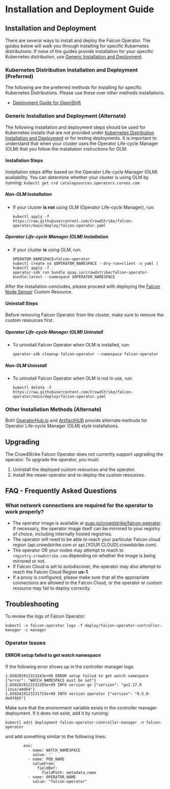 # Installation and Deployment Guide


## Installation and Deployment

There are several ways to install and deploy the Falcon Operator. The guides below will walk you through installing for specific Kubernetes distributions. If none of the guides provide installation for your specific Kubernetes distribution, use [Generic Installation and Deployment](#generic-installation-and-deployment).

### Kubernetes Distribution Installation and Deployment (Preferred)

The following are the preferred methods for installing for specific Kubernetes Distributions. Please use these over other methods installations.

 - [Deployment Guide for OpenShift](./deployment/openshift/README.md)

### Generic Installation and Deployment (Alternate)

The following installation and deployment steps should be used for Kubernetes installs that are not provided under [Kubernetes Distribution Installation and Deployment](#kubernetes-distribution-installation-and-deployment) or for testing deployments.
It is important to understand that when your cluster uses the Operator Life-cycle Manager (OLM) that you follow the installation instructions for OLM.

#### Installation Steps

Installation steps differ based on the Operator Life-cycle Manager (OLM) availability. You can determine whether your cluster is using OLM by running: `kubectl get crd catalogsources.operators.coreos.com`

##### Non-OLM Installation
 - If your cluster **is not** using OLM (Operator Life-cycle Manager), run:
   ```
   kubectl apply -f https://raw.githubusercontent.com/CrowdStrike/falcon-operator/main/deploy/falcon-operator.yaml
   ```

##### Operator Life-cycle Manager (OLM) Installation
 - If your cluster **is** using OLM, run:
   ```
   OPERATOR_NAMESPACE=falcon-operator
   kubectl create ns $OPERATOR_NAMESPACE --dry-run=client -o yaml | kubectl apply -f -
   operator-sdk run bundle quay.io/crowdstrike/falcon-operator-bundle:latest --namespace $OPERATOR_NAMESPACE
   ```

After the installation concludes, please proceed with deploying the [Falcon Node Sensor](./cluster_resources/node/README.md) Custom Resource.

#### Uninstall Steps

Before removing Falcon Operator from the cluster, make sure to remove the custom resources first.

##### Operator Life-cycle Manager (OLM) Uninstall

 - To uninstall Falcon Operator when OLM is installed, run:
   ```
   operator-sdk cleanup falcon-operator --namespace falcon-operator
   ```

##### Non-OLM Uninstall

 - To uninstall Falcon Operator when OLM is not in use, run:
   ```
   kubectl delete -f https://raw.githubusercontent.com/CrowdStrike/falcon-operator/main/deploy/falcon-operator.yaml
   ```

### Other Installation Methods (Alternate)

Both [OperatorHub.io](https://operatorhub.io/operator/falcon-operator) and [ArtifactHUB](https://artifacthub.io/packages/olm/falcon-operator/falcon-operator) provide alternate methods for Operator Life-cycle Manager (OLM) style installations.

## Upgrading

The CrowdStrike Falcon Operator does not currently support upgrading the operator. To upgrade the operator, you must:

1. Uninstall the deployed custom resources and the operator.
2. Install the newer operator and re-deploy the custom resources.

## FAQ - Frequently Asked Questions

### What network connections are required for the operator to work properly?

 - The operator image is available at [quay.io/crowdstrike/falcon-operator](quay.io/crowdstrike/falcon-operator). If necessary, the operator image itself can be mirrored to your registry of choice, including internally hosted registries.
 - The operator will need to be able to reach your particular Falcon cloud region (api.crowdstrike.com or api.[YOUR CLOUD].crowdstrike.com).
 - The operator OR your nodes may attempt to reach to `registry.crowdstrike.com` depending on whether the image is being mirrored or not.
 - If Falcon Cloud is set to autodiscover, the operator may also attempt to reach the Falcon Cloud Region **us-1**.
 - If a proxy is configured, please make sure that all the appropriate connections are allowed to the Falcon Cloud, or the operator or custom resource may fail to deploy correctly.

## Troubleshooting

To review the logs of Falcon Operator:
```
kubectl -n falcon-operator logs -f deploy/falcon-operator-controller-manager -c manager
```

### Operator Issues

#### ERROR setup failed to get watch namespace

If the following error shows up in the controller manager logs:
```
1.650281912313243e+09 ERROR setup failed to get watch namespace {"error": "WATCH_NAMESPACE must be set"}
1.6502819123132205e+09 INFO version go {"version": "go1.17.9 linux/amd64"}
1.6502819123131733e+09 INFO version operator {"version": "0.5.0-de97605"}
```
Make sure that the environment variable exists in the controller manager deployment. If it does not exist, add it by running:
```
kubectl edit deployment falcon-operator-controller-manager -n falcon-operator
```
and add something similar to the following lines:
```
        env:
          - name: WATCH_NAMESPACE
            value: ''
          - name: POD_NAME
            valueFrom:
              fieldRef:
                fieldPath: metadata.name
          - name: OPERATOR_NAME
            value: "falcon-operator"
```

